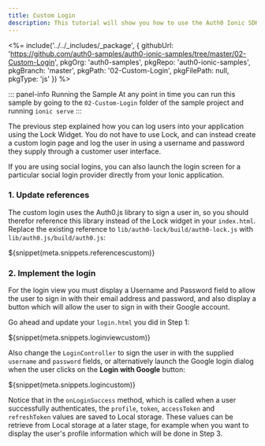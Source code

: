 ```yaml
---
title: Custom Login
description: This tutorial will show you how to use the Auth0 Ionic SDK to add authentication and authorization to your mobile app.
---
```


<%= include('../../_includes/_package', {
  githubUrl: 'https://github.com/auth0-samples/auth0-ionic-samples/tree/master/02-Custom-Login',
  pkgOrg: 'auth0-samples',
  pkgRepo: 'auth0-ionic-samples',
  pkgBranch: 'master',
  pkgPath: '02-Custom-Login',
  pkgFilePath: null,
  pkgType: 'js'
}) %>

::: panel-info Running the Sample
At any point in time you can run this sample by going to the `02-Custom-Login` folder of the sample project and running `ionic serve`
:::

The previous step explained how you can log users into your application using the Lock Widget. You do not have to use Lock, and can instead create a custom login page and log the user in using a username and password they supply through a customer user interface.

If you are using social logins, you can also launch the login screen for a particular social login provider directly from your Ionic application.

### 1. Update references

The custom login uses the Auth0.js library to sign a user in, so you should therefor reference this library instead of the Lock widget in your `index.html`. Replace the existing reference to `lib/auth0-lock/build/auth0-lock.js` with `lib/auth0.js/build/auth0.js`:

${snippet(meta.snippets.referencescustom)}

### 2. Implement the login

For the login view you must display a Username and Password field to allow the user to sign in with their email address and password, and also display a button which will allow the user to sign in with their Google account.

Go ahead and update your `login.html` you did in Step 1:

${snippet(meta.snippets.loginviewcustom)}

Also change the `LoginController` to sign the user in with the supplied `username` and `password` fields, or alternatively launch the Google login dialog when the user clicks on the **Login with Google** button:

${snippet(meta.snippets.logincustom)}

Notice that in the `onLoginSuccess` method, which is called when a user successfully authenticates, the `profile`, `token`, `accessToken` and `refreshToken` values are saved to Local storage. These values can be retrieve from Local storage at a later stage, for example when you want to display the user's profile information which will be done in Step 3. 